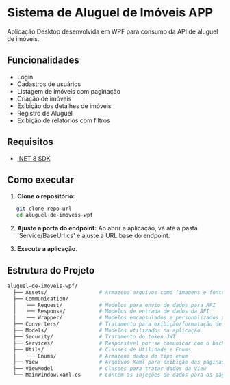 # Sistema de Aluguel de Imóveis APP

Aplicação Desktop desenvolvida em WPF para consumo da API de aluguel de imóveis.

## Funcionalidades

- Login
- Cadastros de usuários
- Listagem de imóveis com paginação
- Criação de imóveis
- Exibição dos detalhes de imóveis
- Registro de Aluguel
- Exibição de relatórios com filtros

## Requisitos

- [.NET 8 SDK](https://dotnet.microsoft.com/download/dotnet/8.0)

## Como executar

1. **Clone o repositório:**
```bash
   git clone repo-url
   cd aluguel-de-imoveis-wpf
```
2. **Ajuste a porta do endpoint:** Ao abrir a aplicação, vá até a pasta 'Service/BaseUrl.cs' e ajuste a URL base do endpoint.
 
3. **Execute a aplicação**.

## Estrutura do Projeto
```bash
aluguel-de-imoveis-wpf/
  ├── Assets/                 # Armazena arquivos como (imagens e fontes)
  ├── Communication/
  │   ├── Request/            # Modelos para envio de dados para API
  │   ├── Response/           # Modelos de entrada de dados da API
  │   └── Wrapper/            # Modelos emcapsulados e personalizados para uso nos Requests/Responses
  ├── Converters/             # Tratamento para exibição/formatação de dados na aplicação
  ├── Models/                 # Modelos utilizados na aplicação
  ├── Security/               # Tratamento do token JWT
  ├── Services/               # Responsável por se comunicar com o backend
  ├── Utils/                  # Classes de Utilidade e Enums
  │   └── Enums/              # Armazena dados do tipo enum
  ├── View                    # Arquivos Xaml para exibição das páginas
  ├── ViewModel               # Classes para tratar dados da View
  └── MainWindow.xaml.cs      # Contém as injeções de dados para as páginas
```
